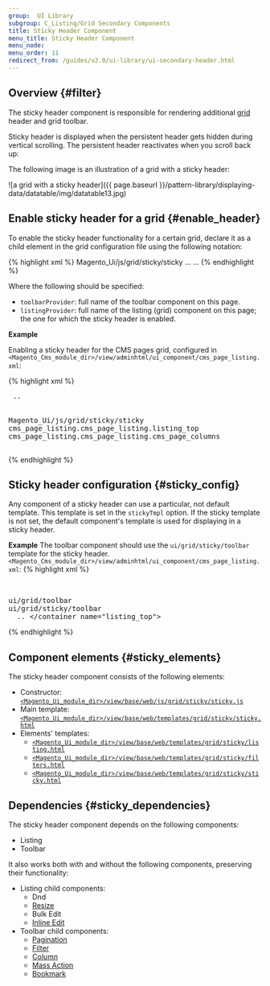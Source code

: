 ```yaml
---
group:  UI Library
subgroup: C_Listing/Grid Secondary Components
title: Sticky Header Component
menu_title: Sticky Header Component
menu_node:
menu_order: 11
redirect_from: /guides/v2.0/ui-library/ui-secondary-header.html
---
```


## Overview   {#filter}

The sticky header component is responsible for rendering additional <a href="{{ page.baseurl }}/ui-library/ui-listing-grid.html">grid</a> header and grid toolbar.

Sticky header is displayed when the persistent header gets hidden during vertical scrolling. The persistent header reactivates when you scroll back up:

The following image is an illustration of a grid with a sticky header:

![a grid with a sticky header]({{ page.baseurl }}/pattern-library/displaying-data/datatable/img/datatable13.jpg)

## Enable sticky header for a grid   {#enable_header}

To enable the sticky header functionality for a certain grid, declare it as a child element in the grid configuration file using the following notation:

{% highlight xml %}
    <container name="sticky">
        <argument name="data" xsi:type="array">
            <item name="config" xsi:type="array">
                <item name="component" xsi:type="string">Magento_Ui/js/grid/sticky/sticky</item>
                <item name="toolbarProvider" xsi:type="string">...</item>
                <item name="listingProvider" xsi:type="string">...</item>
            </item>
        </argument>
    </container>
{% endhighlight %}

Where the following should be specified:

- `toolbarProvider`: full name of the toolbar component on this page.
- `listingProvider`: full name of the listing (grid) component on this page; the one for which the sticky header is enabled.

**Example**

Enabling a sticky header for the CMS pages grid, configured in `<Magento_Cms_module_dir>/view/adminhtml/ui_component/cms_page_listing.xml`:

{% highlight xml %}
<listing xmlns:xsi="http://www.w3.org/2001/XMLSchema-instance" xsi:noNamespaceSchemaLocation="urn:magento:module:Magento_Ui:etc/ui_configuration.xsd">
        <container name="listing_top">
         ..
        </container>
        <container name="sticky">
            <argument name="data" xsi:type="array">
                <item name="config" xsi:type="array">
                    <item name="component" xsi:type="string">Magento_Ui/js/grid/sticky/sticky</item>
                    <item name="toolbarProvider" xsi:type="string">cms_page_listing.cms_page_listing.listing_top</item>
                    <item name="listingProvider" xsi:type="string">cms_page_listing.cms_page_listing.cms_page_columns</item>
                </item>
            </argument>
        </container>
    </listing>
{% endhighlight %}

## Sticky header configuration   {#sticky_config}

Any component of a sticky header can use a particular, not default template. This template is set in the `stickyTmpl` option. If the sticky template is not set, the default component's template is used for displaying in a sticky header.

**Example**
The toolbar component should use the `ui/grid/sticky/toolbar` template for the sticky header.
`<Magento_Cms_module_dir>/view/adminhtml/ui_component/cms_page_listing.xml`:
{% highlight xml %}
<listing xmlns:xsi="http://www.w3.org/2001/XMLSchema-instance" xsi:noNamespaceSchemaLocation="urn:magento:module:Magento_Ui:etc/ui_configuration.xsd">
        <container name="listing_top">
            <argument name="data" xsi:type="array">
                <item name="config" xsi:type="array">
                    <item name="template" xsi:type="string">ui/grid/toolbar</item>
                    <item name="stickyTmpl" xsi:type="string">ui/grid/sticky/toolbar</item>
                </item>
            </argument>
            ..
        </container name="listing_top">
    </listing>
{% endhighlight %}

## Component elements   {#sticky_elements}

The sticky header component consists of the following elements:

- Constructor: <a href="{{ site.mage2000url }}app/code/Magento/Ui/view/base/web/js/grid/sticky/sticky.js">`<Magento_Ui_module_dir>/view/base/web/js/grid/sticky/sticky.js`</a>
- Main template: <a href="{{ site.mage2000url }}app/code/Magento/Ui/view/base/web/templates/grid/sticky/sticky.html">`<Magento_Ui_module_dir>/view/base/web/templates/grid/sticky/sticky.html`</a>
- Elements' templates:
	- <a href="{{ site.mage2000url }}app/code/Magento/Ui/view/base/web/templates/grid/sticky/listing.html">`<Magento_Ui_module_dir>/view/base/web/templates/grid/sticky/listing.html`</a>
	- <a href="{{ site.mage2000url }}app/code/Magento/Ui/view/base/web/templates/grid/sticky/filters.html">`<Magento_Ui_module_dir>/view/base/web/templates/grid/sticky/filters.html`</a>
	- <a href="{{ site.mage2000url }}app/code/Magento/Ui/view/base/web/templates/grid/sticky/sticky.html">`<Magento_Ui_module_dir>/view/base/web/templates/grid/sticky/sticky.html`</a>
	

## Dependencies   {#sticky_dependencies}

The sticky header component depends on the following components:

 - Listing
 - Toolbar


It also works both with and without the following components, preserving their functionality:

- Listing child components:
	- Dnd
	- <a href="{{ page.baseurl }}/ui-library/ui-secondary-resize.html">Resize</a>
	- Bulk Edit
	- <a href="{{ page.baseurl }}/ui-library/ui-secondary-resize.html">Inline Edit</a>
- Toolbar child components:
	- <a href="{{ page.baseurl }}/ui-library/ui-secondary-pagination.html">Pagination</a>
	- <a href="{{ page.baseurl }}/ui-library/ui-secondary-filter.html">Filter</a>
	- <a href="{{ page.baseurl }}/ui-library/ui-secondary-column.html">Column</a>
	- <a href="{{ page.baseurl }}/ui-library/ui-secondary-massaction.html">Mass Action</a>
	- <a href="{{ page.baseurl }}/ui-library/ui-secondary-bookmark.html">Bookmark</a>
